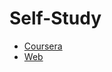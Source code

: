 <!DOCTYPE HTML>
<html>
<head>
    <script type="text/javascript" src="https://aaaaiiiiiee.github.io/googleAnalytics.js"></script>
</head>
<body>

# Self-Study
* [Coursera](./Coursera)
* [Web](./Web)
</body>
</html>